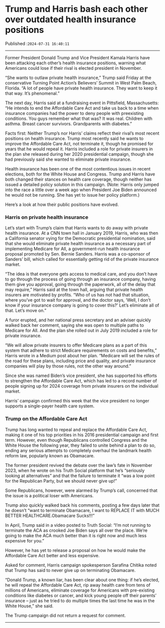 # Trump and Harris bash each other over outdated health insurance positions

Published :`2024-07-31 16:40:11`

---

Former President Donald Trump and Vice President Kamala Harris have been attacking each other’s health insurance positions, warning what Americans could lose if their rival is elected president in November.

“She wants to outlaw private health insurance,” Trump said Friday at the conservative Turning Point Action’s Believers’ Summit in West Palm Beach, Florida. “A lot of people have private health insurance. They want to keep it that way. It’s phenomenal.”

The next day, Harris said at a fundraising event in Pittsfield, Massachusetts: “He intends to end the Affordable Care Act and take us back to a time when insurance companies had the power to deny people with preexisting conditions. You guys remember what that was? It was real. Children with asthma. Breast cancer survivors. Grandparents with diabetes.”

Facts first: Neither Trump’s nor Harris’ claims reflect their rival’s most recent positions on health insurance. Trump most recently said he wants to improve the Affordable Care Act, not terminate it, though he promised for years that he would repeal it. Harris included a role for private insurers in the plan she released during her 2020 presidential campaign, though she had previously said she wanted to eliminate private insurance.

Health insurance has been one of the most contentious issues in recent elections, both for the White House and Congress. Trump and Harris have both changed their stances on health care coverage, though neither has issued a detailed policy solution in this campaign. (Note: Harris only jumped into the race a little over a week ago when President Joe Biden announced he would not be running. She has yet to issue her policy platform.)

Here’s a look at how their public positions have evolved.

### Harris on private health insurance

Let’s start with Trump’s claim that Harris wants to do away with private health insurance. At a CNN town hall in January 2019, Harris, who was then a California senator vying for the Democratic presidential nomination, said that she would eliminate private health insurance as a necessary part of implementing Medicare for All, a government-run health insurance proposal promoted by Sen. Bernie Sanders. Harris was a co-sponsor of Sanders’ bill, which called for essentially getting rid of the private insurance market.

“The idea is that everyone gets access to medical care, and you don’t have to go through the process of going through an insurance company, having them give you approval, going through the paperwork, all of the delay that may require,” Harris said at the town hall, arguing that private health insurers are motivated by profits. “Who of us has not had that situation, where you’ve got to wait for approval, and the doctor says, ‘Well, I don’t know if your insurance company is going to cover this?’ Let’s eliminate all of that. Let’s move on.”

A furor erupted, and her national press secretary and an adviser quickly walked back her comment, saying she was open to multiple paths to Medicare for All. And the plan she rolled out in July 2019 included a role for private insurance.

“We will allow private insurers to offer Medicare plans as a part of this system that adhere to strict Medicare requirements on costs and benefits,” Harris wrote in a Medium post about her plan. “Medicare will set the rules of the road for these plans, including price and quality, and private insurance companies will play by those rules, not the other way around.”

Since she was named Biden’s vice president, she has supported his efforts to strengthen the Affordable Care Act, which has led to a record number of people signing up for 2024 coverage from private insurers on the individual market.

Harris’ campaign confirmed this week that the vice president no longer supports a single-payer health care system.

### Trump on the Affordable Care Act

Trump has long wanted to repeal and replace the Affordable Care Act, making it one of his top priorities in his 2016 presidential campaign and first term. However, even though Republicans controlled Congress and the White House the following year, they failed to unite behind a plan to do so, ending any serious attempts to completely overhaul the landmark health reform law, popularly known as Obamacare.

The former president revived the debate over the law’s fate in November 2023, when he wrote on his Truth Social platform that he’s “seriously looking at alternatives” and that the failure to terminate it “was a low point for the Republican Party, but we should never give up!”

Some Republicans, however, were alarmed by Trump’s call, concerned that the issue is a political loser with Americans.

Trump also quickly walked back his comments, posting a few days later that he doesn’t “want to terminate Obamacare, I want to REPLACE IT with MUCH BETTER HEALTHCARE.Obamacare Sucks!!!”

In April, Trump said in a video posted to Truth Social: “I’m not running to terminate the ACA as crooked Joe Biden says all over the place. We’re going to make the ACA much better than it is right now and much less expensive for you.”

However, he has yet to release a proposal on how he would make the Affordable Care Act better and less expensive.

Asked for comment, Harris campaign spokesperson Sarafina Chitika noted that Trump has said to never give up on terminating Obamacare.

“Donald Trump, a known liar, has been clear about one thing: if he’s elected, he will repeal the Affordable Care Act, rip away health care from tens of millions of Americans, eliminate coverage for Americans with pre-existing conditions like diabetes or cancer, and kick young people off their parents’ insurance – just as he tried to do multiple times the last time he was in the White House,” she said.

The Trump campaign did not return a request for comment.

---

